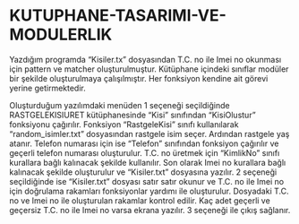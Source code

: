 # KUTUPHANE-TASARIMI-VE-MODULERLIK
Yazdığım programda “Kisiler.tx” dosyasından T.C. no ile Imei no okunması için pattern ve matcher oluşturulmuştur. Kütüphane içindeki sınıflar modüler bir şekilde oluşturulmaya çalışılmıştır. Her fonksiyon kendine ait görevi yerine getirmektedir.

Oluşturduğum yazılımdaki menüden 1 seçeneği seçildiğinde RASTGELEKISIURET kütüphanesinde “Kisi”
sınıfından “KisiOlustur” fonksiyonu çağırılır. Fonksiyon “RastgeleKisi” sınıfı kullanılarak “random_isimler.txt”
dosyasından rastgele isim seçer. Ardından rastgele yaş atanır. Telefon numarası için ise “Telefon” sınıfından
fonksiyon çağırılır ve geçerli telefon numarası oluşturulur. T.C. no üretmek için “KimlikNo” sınıfı kurallara bağlı
kalınacak şekilde kullanılır. Son olarak Imei no kurallara bağlı kalınacak şekilde oluşturulur ve “Kisiler.txt”
dosyasına yazılır. 2 seçeneği seçildiğinde ise “Kisiler.txt” dosyası satır satır okunur ve T.C. no ile Imei no için
doğrulama rakamları fonksiyonlar yardımı ile oluşturulur. Dosyadaki T.C. no ve Imei no ile oluşturulan rakamlar
kontrol edilir. Kaç adet geçerli ve geçersiz T.C. no ile Imei no varsa ekrana yazılır. 3 seçeneği ile çıkış sağlanır.

